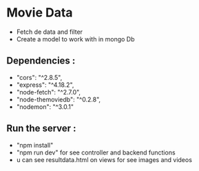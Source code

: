 # Movie Data

- Fetch de data and filter
- Create a model to work with in mongo Db

## Dependencies :

- "cors": "^2.8.5",
- "express": "^4.18.2",
- "node-fetch": "^2.7.0",
- "node-themoviedb": "^0.2.8",
- "nodemon": "^3.0.1"

## Run the server :

- "npm install"
- "npm run dev" for see controller and backend functions
- u can see resultdata.html on views for see images and videos
